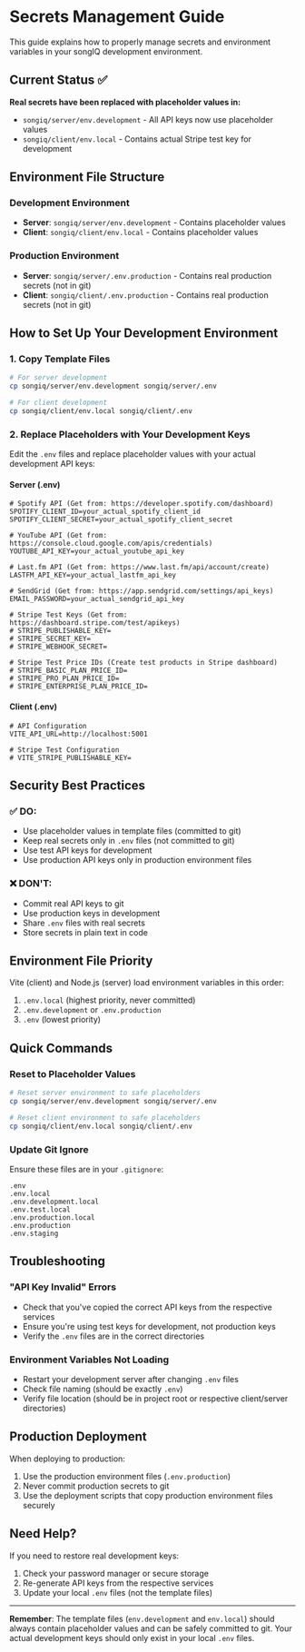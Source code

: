 # Secrets Management Guide

This guide explains how to properly manage secrets and environment variables in your songIQ development environment.

## Current Status ✅

**Real secrets have been replaced with placeholder values in:**
- `songiq/server/env.development` - All API keys now use placeholder values
- `songiq/client/env.local` - Contains actual Stripe test key for development

## Environment File Structure

### Development Environment
- **Server**: `songiq/server/env.development` - Contains placeholder values
- **Client**: `songiq/client/env.local` - Contains placeholder values

### Production Environment
- **Server**: `songiq/server/.env.production` - Contains real production secrets (not in git)
- **Client**: `songiq/client/.env.production` - Contains real production secrets (not in git)

## How to Set Up Your Development Environment

### 1. Copy Template Files
```bash
# For server development
cp songiq/server/env.development songiq/server/.env

# For client development
cp songiq/client/env.local songiq/client/.env
```

### 2. Replace Placeholders with Your Development Keys
Edit the `.env` files and replace placeholder values with your actual development API keys:

#### Server (.env)
```env
# Spotify API (Get from: https://developer.spotify.com/dashboard)
SPOTIFY_CLIENT_ID=your_actual_spotify_client_id
SPOTIFY_CLIENT_SECRET=your_actual_spotify_client_secret

# YouTube API (Get from: https://console.cloud.google.com/apis/credentials)
YOUTUBE_API_KEY=your_actual_youtube_api_key

# Last.fm API (Get from: https://www.last.fm/api/account/create)
LASTFM_API_KEY=your_actual_lastfm_api_key

# SendGrid (Get from: https://app.sendgrid.com/settings/api_keys)
EMAIL_PASSWORD=your_actual_sendgrid_api_key

# Stripe Test Keys (Get from: https://dashboard.stripe.com/test/apikeys)
# STRIPE_PUBLISHABLE_KEY=
# STRIPE_SECRET_KEY=
# STRIPE_WEBHOOK_SECRET=

# Stripe Test Price IDs (Create test products in Stripe dashboard)
# STRIPE_BASIC_PLAN_PRICE_ID=
# STRIPE_PRO_PLAN_PRICE_ID=
# STRIPE_ENTERPRISE_PLAN_PRICE_ID=
```

#### Client (.env)
```env
# API Configuration
VITE_API_URL=http://localhost:5001

# Stripe Test Configuration
# VITE_STRIPE_PUBLISHABLE_KEY=
```

## Security Best Practices

### ✅ DO:
- Use placeholder values in template files (committed to git)
- Keep real secrets only in `.env` files (not committed to git)
- Use test API keys for development
- Use production API keys only in production environment files

### ❌ DON'T:
- Commit real API keys to git
- Use production keys in development
- Share `.env` files with real secrets
- Store secrets in plain text in code

## Environment File Priority

Vite (client) and Node.js (server) load environment variables in this order:

1. `.env.local` (highest priority, never committed)
2. `.env.development` or `.env.production`
3. `.env` (lowest priority)

## Quick Commands

### Reset to Placeholder Values
```bash
# Reset server environment to safe placeholders
cp songiq/server/env.development songiq/server/.env

# Reset client environment to safe placeholders
cp songiq/client/env.local songiq/client/.env
```

### Update Git Ignore
Ensure these files are in your `.gitignore`:
```gitignore
.env
.env.local
.env.development.local
.env.test.local
.env.production.local
.env.production
.env.staging
```

## Troubleshooting

### "API Key Invalid" Errors
- Check that you've copied the correct API keys from the respective services
- Ensure you're using test keys for development, not production keys
- Verify the `.env` files are in the correct directories

### Environment Variables Not Loading
- Restart your development server after changing `.env` files
- Check file naming (should be exactly `.env`)
- Verify file location (should be in project root or respective client/server directories)

## Production Deployment

When deploying to production:
1. Use the production environment files (`.env.production`)
2. Never commit production secrets to git
3. Use the deployment scripts that copy production environment files securely

## Need Help?

If you need to restore real development keys:
1. Check your password manager or secure storage
2. Re-generate API keys from the respective services
3. Update your local `.env` files (not the template files)

---

**Remember**: The template files (`env.development` and `env.local`) should always contain placeholder values and can be safely committed to git. Your actual development keys should only exist in your local `.env` files.
